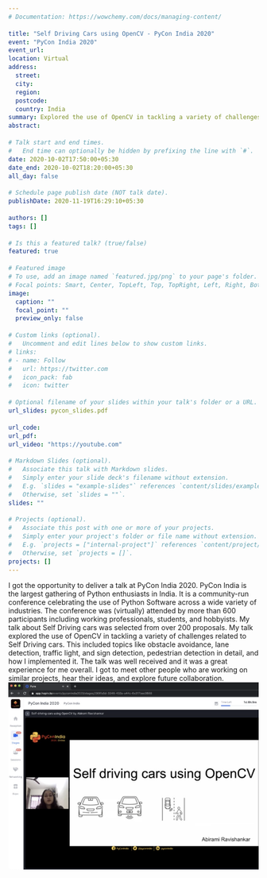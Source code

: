 ```yaml
---
# Documentation: https://wowchemy.com/docs/managing-content/

title: "Self Driving Cars using OpenCV - PyCon India 2020"
event: "PyCon India 2020"
event_url:
location: Virtual
address:
  street:
  city:
  region:
  postcode:
  country: India
summary: Explored the use of OpenCV in tackling a variety of challenges related to Self Driving cars. This included topics like obstacle avoidance, lane detection, traffic light, and sign detection, pedestrian detection in detail, and how I implemented it.
abstract: 

# Talk start and end times.
#   End time can optionally be hidden by prefixing the line with `#`.
date: 2020-10-02T17:50:00+05:30
date_end: 2020-10-02T18:20:00+05:30
all_day: false

# Schedule page publish date (NOT talk date).
publishDate: 2020-11-19T16:29:10+05:30

authors: []
tags: []

# Is this a featured talk? (true/false)
featured: true

# Featured image
# To use, add an image named `featured.jpg/png` to your page's folder. 
# Focal points: Smart, Center, TopLeft, Top, TopRight, Left, Right, BottomLeft, Bottom, BottomRight.
image:
  caption: ""
  focal_point: ""
  preview_only: false

# Custom links (optional).
#   Uncomment and edit lines below to show custom links.
# links:
# - name: Follow
#   url: https://twitter.com
#   icon_pack: fab
#   icon: twitter

# Optional filename of your slides within your talk's folder or a URL.
url_slides: pycon_slides.pdf

url_code:
url_pdf:
url_video: "https://youtube.com"

# Markdown Slides (optional).
#   Associate this talk with Markdown slides.
#   Simply enter your slide deck's filename without extension.
#   E.g. `slides = "example-slides"` references `content/slides/example-slides.md`.
#   Otherwise, set `slides = ""`.
slides: ""

# Projects (optional).
#   Associate this post with one or more of your projects.
#   Simply enter your project's folder or file name without extension.
#   E.g. `projects = ["internal-project"]` references `content/project/deep-learning/index.md`.
#   Otherwise, set `projects = []`.
projects: []
---
```

I got the opportunity to deliver a talk at PyCon India 2020. PyCon India is the largest gathering of Python enthusiasts in India. It is a community-run conference celebrating the use of Python Software across a wide variety of industries. The conference was (virtually) attended by more than 600 participants including working professionals, students, and hobbyists. My talk about Self Driving cars was selected from over 200 proposals. My talk explored the use of OpenCV in tackling a variety of challenges related to Self Driving cars. This included topics like obstacle avoidance, lane detection, traffic light, and sign detection, pedestrian detection in detail, and how I implemented it. The talk was well received and it was a great experience for me overall. I got to meet other people who are working on similar projects, hear their ideas, and explore future collaboration.
![PyCon Talk](talk.png)